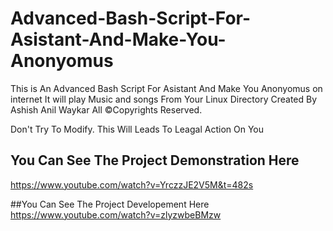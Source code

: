 # Advanced-Bash-Script-For-Asistant-And-Make-You-Anonyomus
This is An Advanced Bash Script For Asistant And Make You Anonyomus on internet It will play Music and songs From Your Linux Directory Created By 
Ashish Anil Waykar
All ©️Copyrights Reserved.

Don't Try To Modify.
This Will Leads To Leagal Action On You



## You Can See The Project Demonstration Here
https://www.youtube.com/watch?v=YrczzJE2V5M&t=482s



##You Can See The Project Developement Here 
https://www.youtube.com/watch?v=zlyzwbeBMzw
